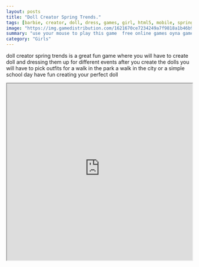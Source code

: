 ```yaml
---
layout: posts
title: "Doll Creator Spring Trends."
tags: [barbie, creator, doll, dress, games, girl, html5, mobile, spring, free, online, games, oyna, game, free, games, play, play, games]
image: "https://img.gamedistribution.com/1621670ce7234249a7f9818a1b46b970.jpg"
summary: "use your mouse to play this game  free online games oyna game free games play play games"
category: "Girls"
---
```


doll creator spring trends is a great fun game where you will have to create doll and dressing them up for different events after you create the dolls you will have to pick outfits for a walk in the park a walk in the city or a simple school day have fun creating your perfect doll

<iframe width="100%" height="480px;" src="https://html5.gamedistribution.com/1621670ce7234249a7f9818a1b46b970/"></iframe>